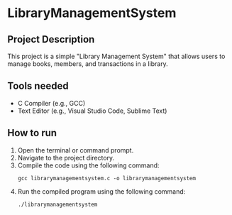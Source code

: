 # LibraryManagementSystem

## Project Description

This project is a simple "Library Management System" that allows users to manage books, members, and transactions in a library.

## Tools needed

- C Compiler (e.g., GCC)
- Text Editor (e.g., Visual Studio Code, Sublime Text)

## How to run

1. Open the terminal or command prompt.
2. Navigate to the project directory.
3. Compile the code using the following command:
   ```
   gcc librarymanagementsystem.c -o librarymanagementsystem
   ```
4. Run the compiled program using the following command:
   ```
   ./librarymanagementsystem
   ```
